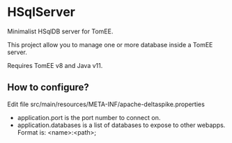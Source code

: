 # HSqlServer
Minimalist HSqlDB server for TomEE.

This project allow you to manage one or more database inside a TomEE server.

Requires TomEE v8 and Java v11.

## How to configure?
Edit file src/main/resources/META-INF/apache-deltaspike.properties
- application.port is the port number to connect on. 
- application.databases is a list of databases to expose to other webapps. Format is: &lt;name&gt;:&lt;path&gt;;
